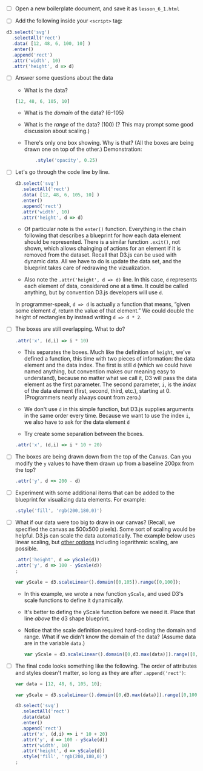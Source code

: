 # 

  - [ ] Open a new boilerplate document, and save it as `lesson_6_1.html`
  
  - [ ] Add the following inside your `<script>` tag:
  
  ```javascript
  d3.select('svg')
    .selectAll('rect')
    .data( [12, 48, 6, 100, 10] )
    .enter()
    .append('rect')
    .attr('width', 10)
    .attr('height', d => d)
  ```
  - [ ] Answer some questions about the data
    
    * What is the data?
    
    ```javascript
    [12, 48, 6, 105, 10]
    ```
    
    * What is the *domain* of the data? (6–105)
    * What is the *range* of the data? (100) (? This may prompt some good discussion about scaling.)
    
    * There's only one box showing. Why is that? 
    (All the boxes are being drawn one on top of the other.) Demonstration:
      ```javascript    
          .style('opacity', 0.25)
      ```
    
  - [ ] Let's go through the code line by line.
  
    ```javascript
    d3.select('svg')
      .selectAll('rect')
      .data( [12, 48, 6, 105, 10] )
      .enter()
      .append('rect')
      .attr('width', 10)
      .attr('height', d => d)
    ```

    * Of particular note is the `enter()` function. Everything in the chain 
    following that describes a blueprint for how each data element should be
    represented. There is a similar function `.exit()`, not shown, which allows
    chainging of actions for an element if it is removed from the dataset. 
    Recall that D3.js can be used with dynamic data. All we have to do is update
    the data set, and the blueprint takes care of redrawing the vizualization.
    
    * Also note the `.attr('height', d => d)` line. In this case, `d` represents 
    each element of data, considered one at a time. It could be called anything,
    but by convention D3.js developers will use `d`.
    
    In programmer-speak, `d => d` is actually a function that means, “given some
    element *d*, return the value of that element.” We could double the height of
    rectangles by instead writing `d => d * 2`.
    
  - [ ] The boxes are still overlapping. What to do?
  
    ```javascript
    .attr('x', (d,i) => i * 10)
    ```
    
    * This separates the boxes. Much like the definition of `height`, we've defined
    a function, this time with two pieces of information: the data element and the 
    data index. The first is still `d` (which we could have named anything, but 
    convention makes our meaning easy to understand), because no matter what we 
    call it, D3 will pass the data element as the first parameter. The second 
    parameter, `i`, is the *index* of the data element (first, second, third, etc.),
    starting at 0. (Programmers nearly always count from zero.)
    
    * We don't use `d` in this simple function, but D3.js supplies arguments in 
    the same order every time. Because we want to use the index `i`, we also have 
    to ask for the data element `d`
    
    * Try create some separation between the boxes.
    ```javascript
    .attr('x', (d,i) => i * 10 + 20)
    ```
  
  - [ ] The boxes are being drawn down from the top of the Canvas. Can you modify 
    the `y` values to have them drawn up from a baseline 200px from the top?
    
    ```javascript
    .attr('y', d => 200 - d)
    ```
  
  - [ ] Experiment with some additional items that can be added to the blueprint
  for visualizing data elements. For example:
  
    ```javascript
    .style('fill', 'rgb(200,180,0)')
    ```
  
  - [ ] What if our data were too big to draw in our canvas? (Recall, we specified 
  the canvas as 500x500 pixels). Some sort of scaling would be helpful. D3.js can 
  scale the data automatically. The example below uses linear scaling, but [other 
  options](http://d3indepth.com/scales/) including logarithmic scaling, are possible.
    
    ```javascript
    .attr('height', d => yScale(d))
    .attr('y', d => 100 - yScale(d))
    ;
    
    var yScale = d3.scaleLinear().domain([0,105]).range([0,100]);
    ```
    
    * In this example, we wrote a new function `yScale`, and used D3's scale functions
    to define it dynamically.
    
    * It's better to defing the yScale function before we need it. Place that line *above* the d3 shape blueprint.
    
    * Notice that the scale definition required hard-coding the domain and range. 
      What if we didn't know the domain of the data? (Assume data are in the variable `data`.)
      
      ```javascript
      var yScale = d3.scaleLinear().domain([0,d3.max(data)]).range([0,100]);
      ```


  - [ ] The final code looks something like the following. The order of attributes and
    styles doesn't matter, so long as they are after `.append('rect')`:
  
    ```javascript
    var data = [12, 48, 6, 105, 10];

    var yScale = d3.scaleLinear().domain([0,d3.max(data)]).range([0,100]);
    
    d3.select('svg')
      .selectAll('rect')
      .data(data)
      .enter()
      .append('rect')
      .attr('x', (d,i) => i * 10 + 20)
      .attr('y', d => 100 - yScale(d))
      .attr('width', 10)
      .attr('height', d => yScale(d))
      .style('fill', 'rgb(200,180,0)')
    ;
    ```
    
